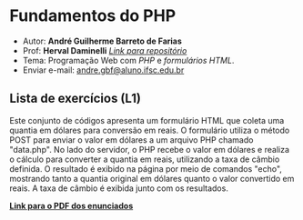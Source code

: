 # Fundamentos do PHP

+ Autor: **André Guilherme Barreto de Farias**
+ Prof: **Herval Daminelli** [*Link para repositório*]((https://hdam.pro.br/ctds-prw.html#mostra))
+ Tema: Programação Web com *PHP* e *formulários HTML*.
+ Enviar e-mail: [andre.gbf@aluno.ifsc.edu.br](mailto:andre.gbf@aluno.ifsc.edu.br)

## Lista de exercícios (L1)

Este conjunto de códigos apresenta um formulário HTML que coleta uma quantia em dólares para conversão em reais. O formulário utiliza o método POST para enviar o valor em dólares a um arquivo PHP chamado "data.php". No lado do servidor, o PHP recebe o valor em dólares e realiza o cálculo para converter a quantia em reais, utilizando a taxa de câmbio definida. O resultado é exibido na página por meio de comandos "echo", mostrando tanto a quantia original em dólares quanto o valor convertido em reais. A taxa de câmbio é exibida junto com os resultados.

[**Link para o PDF dos enunciados**](https://hdam.pro.br/ctds-prw/exercicios/fundamentos-formularios.pdf)

